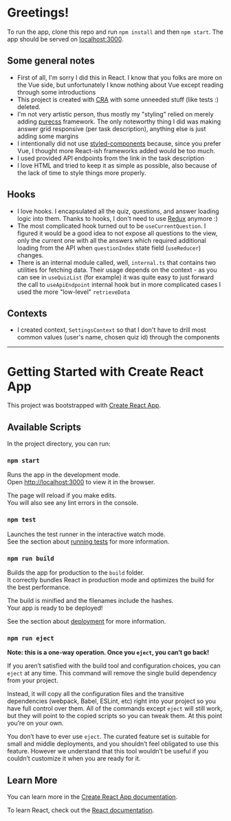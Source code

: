 # Greetings!

To run the app, clone this repo and run `npm install` and then `npm start`. The app should be served on [localhost:3000](https://localhost:3000).

## Some general notes

* First of all, I'm sorry I did this in React. I know that you folks are more on the Vue side, but unfortunately I know nothing about Vue except reading through some introductions
* This project is created with [CRA](https://github.com/facebook/create-react-app) with some unneeded stuff (like tests :) deleted.
* I'm not very artistic person, thus mostly my "styling" relied on merely adding [purecss](https://purecss.io/) framework. The only noteworthy thing I did was making answer grid responsive (per task description), anything else is just adding some margins
* I intentionally did not use [styled-components](https://styled-components.com/) because, since you prefer Vue, I thought more React-ish frameworks added would be too much.
* I used provided API endpoints from the link in the task description
* I love HTML and tried to keep it as simple as possible, also because of the lack of time to style things more properly.

## Hooks

* I love hooks. I encapsulated all the quiz, questions, and answer loading logic into them. Thanks to hooks, I don't need to use [Redux](https://redux.js.org/) anymore :)
* The most complicated hook turned out to be `useCurrentQuestion`. I figured it would be a good idea to not expose all questions to the view, only the current one with all the answers which required additional loading from the API when `questionIndex` state field (`useReducer`) changes.
* There is an internal module called, well, `internal.ts` that contains two utilities for fetching data. Their usage depends on the context - as you can see in `useQuizList` (for example) it was quite easy to just forward the call to `useApiEndpoint` internal hook but in more complicated cases I used the more "low-level" `retrieveData`

## Contexts

* I created context, `SettingsContext` so that I don't have to drill most common values (user's  name, chosen quiz id) through the components

---

# Getting Started with Create React App

This project was bootstrapped with [Create React App](https://github.com/facebook/create-react-app).

## Available Scripts

In the project directory, you can run:

### `npm start`

Runs the app in the development mode.\
Open [http://localhost:3000](http://localhost:3000) to view it in the browser.

The page will reload if you make edits.\
You will also see any lint errors in the console.

### `npm test`

Launches the test runner in the interactive watch mode.\
See the section about [running tests](https://facebook.github.io/create-react-app/docs/running-tests) for more information.

### `npm run build`

Builds the app for production to the `build` folder.\
It correctly bundles React in production mode and optimizes the build for the best performance.

The build is minified and the filenames include the hashes.\
Your app is ready to be deployed!

See the section about [deployment](https://facebook.github.io/create-react-app/docs/deployment) for more information.

### `npm run eject`

**Note: this is a one-way operation. Once you `eject`, you can’t go back!**

If you aren’t satisfied with the build tool and configuration choices, you can `eject` at any time. This command will remove the single build dependency from your project.

Instead, it will copy all the configuration files and the transitive dependencies (webpack, Babel, ESLint, etc) right into your project so you have full control over them. All of the commands except `eject` will still work, but they will point to the copied scripts so you can tweak them. At this point you’re on your own.

You don’t have to ever use `eject`. The curated feature set is suitable for small and middle deployments, and you shouldn’t feel obligated to use this feature. However we understand that this tool wouldn’t be useful if you couldn’t customize it when you are ready for it.

## Learn More

You can learn more in the [Create React App documentation](https://facebook.github.io/create-react-app/docs/getting-started).

To learn React, check out the [React documentation](https://reactjs.org/).
